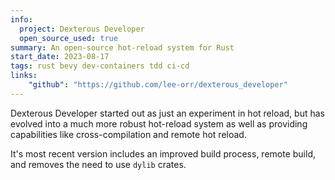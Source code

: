 ```yaml
---
info:
  project: Dexterous Developer
  open_source_used: true
summary: An open-source hot-reload system for Rust
start_date: 2023-08-17
tags: rust bevy dev-containers tdd ci-cd
links:
    "github": "https://github.com/lee-orr/dexterous_developer"
---
```


Dexterous Developer started out as just an experiment in hot reload, but has evolved into a much more robust hot-reload system as well as providing capabilities like cross-compilation and remote hot reload.

It's most recent version includes an improved build process, remote build, and removes the need to use `dylib` crates.